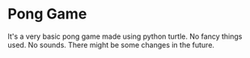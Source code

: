 # Pong Game 
It's a very basic pong game made using python turtle. No fancy things used. No sounds. There might be some changes in the future. 
